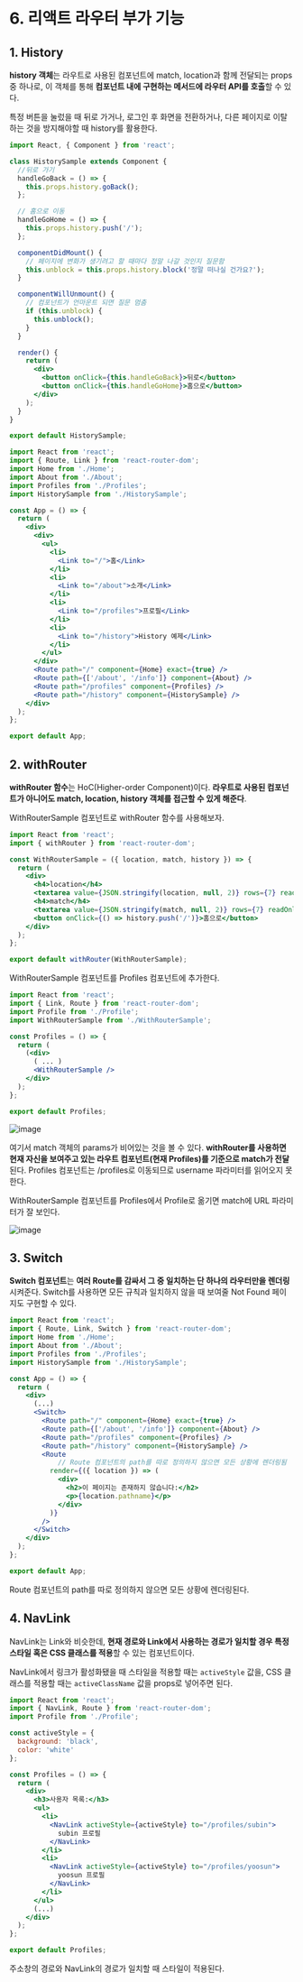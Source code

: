 # 6. 리액트 라우터 부가 기능

## 1. History

**history 객체**는 라우트로 사용된 컴포넌트에 match, location과 함께 전달되는 props 중 하나로, 이 객체를 통해 **컴포넌트 내에 구현하는 메서드에 라우터 API를 호출**할 수 있다.

특정 버튼을 눌렀을 때 뒤로 가거나, 로그인 후 화면을 전환하거나, 다른 페이지로 이탈하는 것을 방지해야할 때 history를 활용한다.

```jsx
import React, { Component } from 'react';

class HistorySample extends Component {
  //뒤로 가기
  handleGoBack = () => {
    this.props.history.goBack();
  };

  // 홈으로 이동
  handleGoHome = () => {
    this.props.history.push('/');
  };

  componentDidMount() {
    // 페이지에 변화가 생기려고 할 때마다 정말 나갈 것인지 질문함
    this.unblock = this.props.history.block('정말 떠나실 건가요?');
  }

  componentWillUnmount() {
    // 컴포넌트가 언마운트 되면 질문 멈춤
    if (this.unblock) {
      this.unblock();
    }
  }

  render() {
    return (
      <div>
        <button onClick={this.handleGoBack}>뒤로</button>
        <button onClick={this.handleGoHome}>홈으로</button>
      </div>
    );
  }
}

export default HistorySample;
```

```jsx
import React from 'react';
import { Route, Link } from 'react-router-dom';
import Home from './Home';
import About from './About';
import Profiles from './Profiles';
import HistorySample from './HistorySample';

const App = () => {
  return (
    <div>
      <div>
        <ul>
          <li>
            <Link to="/">홈</Link>
          </li>
          <li>
            <Link to="/about">소개</Link>
          </li>
          <li>
            <Link to="/profiles">프로필</Link>
          </li>
          <li>
            <Link to="/history">History 예제</Link>
          </li>
        </ul>
      </div>
      <Route path="/" component={Home} exact={true} />
      <Route path={['/about', '/info']} component={About} />
      <Route path="/profiles" component={Profiles} />
      <Route path="/history" component={HistorySample} />
    </div>
  );
};

export default App;
```



## 2. withRouter

**withRouter 함수**는 HoC(Higher-order Component)이다. **라우트로 사용된 컴포넌트가 아니어도 match, location, history 객체를 접근할 수 있게 해준다**.

WithRouterSample 컴포넌트로 withRouter 함수를 사용해보자.

```jsx
import React from 'react';
import { withRouter } from 'react-router-dom';

const WithRouterSample = ({ location, match, history }) => {
  return (
    <div>
      <h4>location</h4>
      <textarea value={JSON.stringify(location, null, 2)} rows={7} readOnly />
      <h4>match</h4>
      <textarea value={JSON.stringify(match, null, 2)} rows={7} readOnly />
      <button onClick={() => history.push('/')}>홈으로</button>
    </div>
  );
};

export default withRouter(WithRouterSample);
```

WithRouterSample 컴포넌트를 Profiles 컴포넌트에 추가한다.

```jsx
import React from 'react';
import { Link, Route } from 'react-router-dom';
import Profile from './Profile';
import WithRouterSample from './WithRouterSample';

const Profiles = () => {
  return (
    (<div>
      ( ... )
      <WithRouterSample />
    </div>
  );
};

export default Profiles;
```

![image](https://user-images.githubusercontent.com/48080762/71946020-d0f57e00-320b-11ea-8d0b-a91f6f71fe4e.png)

여기서 match 객체의 params가 비어있는 것을 볼 수 있다. **withRouter를 사용하면 현재 자신을 보여주고 있는 라우트 컴포넌트(현재 Profiles)를 기준으로 match가 전달**된다. Profiles 컴포넌트는 /profiles로 이동되므로 username 파라미터를 읽어오지 못한다.

WithRouterSample 컴포넌트를 Profiles에서 Profile로 옮기면 match에 URL 파라미터가 잘 보인다.

![image](https://user-images.githubusercontent.com/48080762/71946126-43665e00-320c-11ea-815d-35fd4363ec28.png)

## 3. Switch

**Switch 컴포넌트**는 **여러 Route를 감싸서 그 중 일치하는 단 하나의 라우터만을 렌더링**시켜준다. Switch를 사용하면 모든 규칙과 일치하지 않을 때 보여줄 Not Found 페이지도 구현할 수 있다.

```jsx
import React from 'react';
import { Route, Link, Switch } from 'react-router-dom';
import Home from './Home';
import About from './About';
import Profiles from './Profiles';
import HistorySample from './HistorySample';

const App = () => {
  return (
    <div>
   	  (...)
      <Switch>
        <Route path="/" component={Home} exact={true} />
        <Route path={['/about', '/info']} component={About} />
        <Route path="/profiles" component={Profiles} />
        <Route path="/history" component={HistorySample} />
        <Route
            // Route 컴포넌트의 path를 따로 정의하지 않으면 모든 상황에 렌더링됨
          render={({ location }) => (
            <div>
              <h2>이 페이지는 존재하지 않습니다:</h2>
              <p>{location.pathname}</p>
            </div>
          )}
        />
      </Switch>
    </div>
  );
};

export default App;
```

Route 컴포넌트의 path를 따로 정의하지 않으면 모든 상황에 렌더링된다.

## 4. NavLink

NavLink는 Link와 비슷한데, **현재 경로와 Link에서 사용하는 경로가 일치할 경우 특정 스타일 혹은 CSS 클래스를 적용**할 수 있는 컴포넌트이다.

NavLink에서 링크가 활성화됐을 때 스타일을 적용할 때는 `activeStyle` 값을, CSS 클래스를 적용할 때는 `activeClassName` 값을 props로 넣어주면 된다.

```jsx
import React from 'react';
import { NavLink, Route } from 'react-router-dom';
import Profile from './Profile';

const activeStyle = {
  background: 'black',
  color: 'white'
};

const Profiles = () => {
  return (
    <div>
      <h3>사용자 목록:</h3>
      <ul>
        <li>
          <NavLink activeStyle={activeStyle} to="/profiles/subin">
            subin 프로필
          </NavLink>
        </li>
        <li>
          <NavLink activeStyle={activeStyle} to="/profiles/yoosun">
            yoosun 프로필
          </NavLink>
        </li>
      </ul>
      (...)
    </div>
  );
};

export default Profiles;
```

주소창의 경로와 NavLink의 경로가 일치할 때 스타일이 적용된다.



